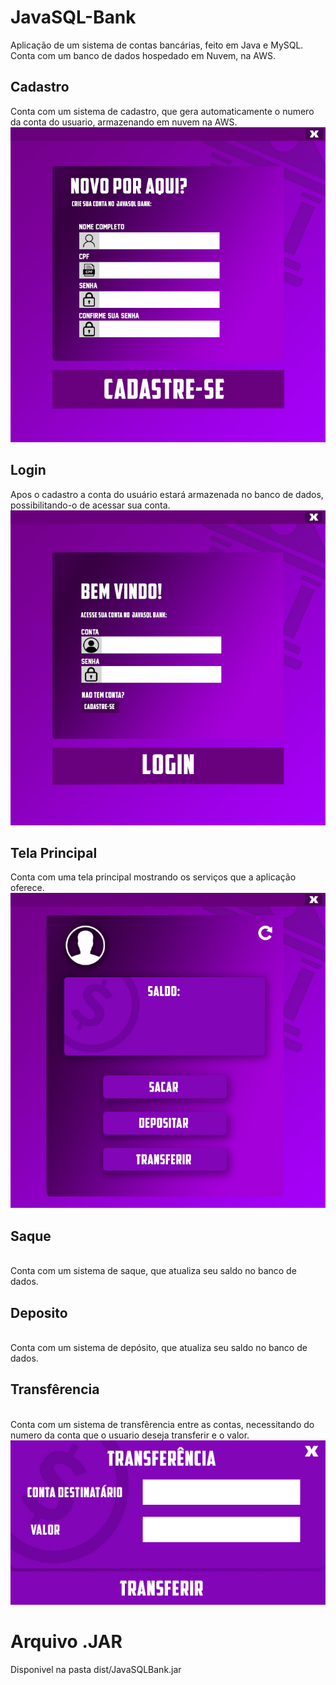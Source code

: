 # JavaSQL-Bank
Aplicação de um sistema de contas bancárias, feito em Java e MySQL.
Conta com um banco de dados hospedado em Nuvem, na AWS.

## Cadastro
Conta com um sistema de cadastro, que gera automaticamente o numero da conta do usuario, armazenando em nuvem na AWS.<br>
<img src="src/javasqlbank/Resources/cadastro720.jpg"><br>
## Login
Apos o cadastro a conta do usuário estará armazenada no banco de dados, possibilitando-o de acessar sua conta.<br>
<img src="src/javasqlbank/Resources/main720.jpg"><br>
## Tela Principal
Conta com uma tela principal mostrando os serviços que a aplicação oferece.<br>
<img src="src/javasqlbank/Resources/menu720.jpg">
## Saque
<br>Conta com um sistema de saque, que atualiza seu saldo no banco de dados.
## Deposito
<br>Conta com um sistema de depósito, que atualiza seu saldo no banco de dados.
## Transfêrencia
<br>Conta com um sistema de transfêrencia entre as contas, necessitando do numero da conta que o usuario deseja transferir e o valor.<br>
<img src="src/javasqlbank/Resources/TRANSFERENCIA.jpg"><br>

# Arquivo .JAR
Disponivel na pasta dist/JavaSQLBank.jar

